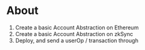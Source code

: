 # About

1. Create a basic Account Abstraction on Ethereum
2. Create a basic Account Abstraction on zkSync
3. Deploy, and send a userOp / transaction through